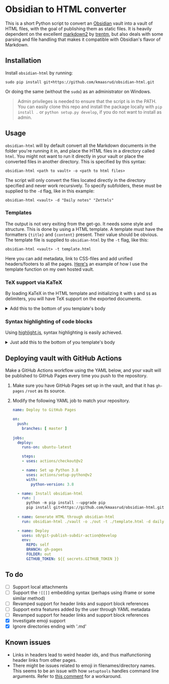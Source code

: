 # Obsidian to HTML converter

This is a short Python script to convert an [Obsidian](https://obsidian.md/) vault into a vault of HTML files, with the goal of publishing them as static files. It is heavily dependent on the excellent [markdown2](https://github.com/trentm/python-markdown2) by [trentm](https://github.com/trentm), but also deals with some parsing and file handling that makes it compatible with Obsidian's flavor of Markdown.

## Installation

Install `obsidian-html` by running:

    sudo pip install git+https://github.com/kmaasrud/obsidian-html.git

Or doing the same (without the `sudo`) as an administrator on Windows.

> Admin privileges is needed to ensure that the script is in the PATH. You can easily clone this repo and install the package locally with `pip install .` or `python setup.py develop`, if you do not want to install as admin.

## Usage

`obsidian-html` will by default convert all the Markdown documents in the folder you're running it in, and place the HTML files in a directory called `html`. You might not want to run it directly in your vault or place the converted files in another directory. This is specified by this syntax:

    obsidian-html <path to vault> -o <path to html files>

The script will only convert the files located directly in the directory specified and never work recursively. To specify subfolders, these must be supplied to the `-d` flag, like in this example:

    obsidian-html <vault> -d "Daily notes" "Zettels"

### Templates

The output is not very exiting from the get-go. It needs some style and structure. This is done by using a HTML template. A template must have the formatters `{title}` and `{content}` present. Their value should be obvious. The template file is supplied to `obsidian-html` by the `-t` flag, like this:

    obsidian-html <vault> -t template.html

Here you can add metadata, link to CSS-files and add unified headers/footers to all the pages. [Here's](https://github.com/kmaasrud/brain/blob/master/template.html) an example of how I use the template function on my own hosted vault.

### TeX support via KaTeX

By loading KaTeX in the HTML template and initializing it with `$` and `$$` as delimiters, you will have TeX support on the exported documents.

<details>
<summary>Add this to the bottom of you template's body</summary>
<code>
<!-- KaTeX -->
<link rel="stylesheet" href="https://cdn.jsdelivr.net/npm/katex@0.11.1/dist/katex.min.css"
  integrity="sha384-zB1R0rpPzHqg7Kpt0Aljp8JPLqbXI3bhnPWROx27a9N0Ll6ZP/+DiW/UqRcLbRjq" crossorigin="anonymous">

<!-- The loading of KaTeX is deferred to speed up page rendering -->
<script defer src="https://cdn.jsdelivr.net/npm/katex@0.11.1/dist/katex.min.js"
  integrity="sha384-y23I5Q6l+B6vatafAwxRu/0oK/79VlbSz7Q9aiSZUvyWYIYsd+qj+o24G5ZU2zJz"
  crossorigin="anonymous"></script>

<!-- To automatically render math in text elements, include the auto-render extension: -->
<script defer src="https://cdn.jsdelivr.net/npm/katex@0.11.1/dist/contrib/auto-render.min.js"
  integrity="sha384-kWPLUVMOks5AQFrykwIup5lo0m3iMkkHrD0uJ4H5cjeGihAutqP0yW0J6dpFiVkI"
  crossorigin="anonymous"></script>

<!-- Parsing single dollar signs -->
<script>
  document.addEventListener("DOMContentLoaded", function () {{
      renderMathInElement(document.body, {{
        delimiters: [
          {{left: "$$", right: "$$", display: true}},
        {{left: "\\[", right: "\\]", display: true}},
    {{left: "$", right: "$", display: false}},
    {{left: "\\(", right: "\\)", display: false}}
      ]
  }});
  }});
</script>
</code>
</details>

### Syntax highlighting of code blocks

Using [highlight.js](https://highlightjs.org/), syntax highlighting is easily achieved.


<details>
<summary>Just add this to the bottom of you template's body</summary>
<code>
<!-- Syntax highlighting through highlight.js -->
<link rel="stylesheet" href="https://cdn.jsdelivr.net/npm/highlight.js@10.1.2/styles/github-gist.css">
<script src="//cdn.jsdelivr.net/gh/highlightjs/cdn-release@10.1.2/build/highlight.min.js"></script>

<script>hljs.initHighlightingOnLoad();</script>
</code>
</details>

## Deploying vault with GitHub Actions

Make a GitHub Actions workflow using the YAML below, and your vault will be published to GitHub Pages every time you push to the repository.

1. Make sure you have GitHub Pages set up in the vault, and that it has `gh-pages` `/root` as its source.
2. Modify the following YAML job to match your repository.

    ```yaml
    name: Deploy to GitHub Pages

    on:
      push:
        branches: [ master ]
      
    jobs:
      deploy:
        runs-on: ubuntu-latest

        steps:
        - uses: actions/checkout@v2

        - name: Set up Python 3.8
          uses: actions/setup-python@v2
          with:
            python-version: 3.8

      - name: Install obsidian-html
        run: |
          python -m pip install --upgrade pip
          pip install git+https://github.com/kmaasrud/obsidian-html.git
          
      - name: Generate HTML through obsidian-html
        run: obsidian-html ./vault -o ./out -t ./template.html -d daily

      - name: Deploy
        uses: s0/git-publish-subdir-action@develop
        env:
          REPO: self
          BRANCH: gh-pages
          FOLDER: out
          GITHUB_TOKEN: ${{ secrets.GITHUB_TOKEN }}
    ```

## To do


- [ ] Support local attachments
- [ ] Support the `![[]]` embedding syntax (perhaps using iframe or some similar method)
- [ ] Revamped support for header links and support block references
- [ ] Support extra features added by the user through YAML metadata
- [ ] Revamped support for header links and support block references
- [x] Investigate emoji support
- [x] Ignore directories ending with '.md'
## Known issues

- Links in headers lead to weird header ids, and thus malfunctioning header links from other pages.
- There might be issues related to emoji in filenames/directory names. This seems to be an issue with how `setuptools` handles command line arguments. Refer to [this comment](https://github.com/kmaasrud/obsidian-html/issues/3#issuecomment-705512714) for a workaround.
